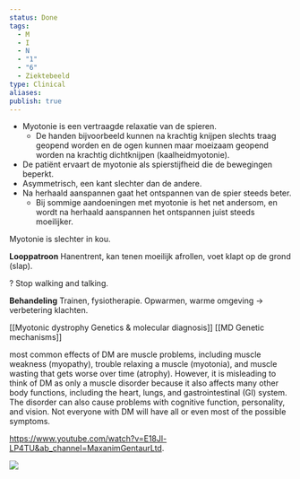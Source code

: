 ```yaml
---
status: Done
tags:
  - M
  - I
  - N
  - "1"
  - "6"
  - Ziektebeeld
type: Clinical
aliases: 
publish: true
---
```

  
- Myotonie is een vertraagde relaxatie van de spieren.
	- De handen bijvoorbeeld kunnen na krachtig knijpen slechts traag geopend worden en de ogen kunnen maar moeizaam geopend worden na krachtig dichtknijpen (kaalheidmyotonie).
- De patiënt ervaart de myotonie als spierstijfheid die de bewegingen beperkt.
- Asymmetrisch, een kant slechter dan de andere. 
- Na herhaald aanspannen gaat het ontspannen van de spier steeds beter.
	- Bij sommige aandoeningen met myotonie is het net andersom, en wordt na herhaald aanspannen het ontspannen juist steeds moeilijker.

Myotonie is slechter in kou. 

**Looppatroon**
Hanentrent, kan tenen moeilijk afrollen, voet klapt op de grond (slap).

? Stop walking and talking.

**Behandeling**
Trainen, fysiotherapie.
Opwarmen, warme omgeving -> verbetering klachten. 

[[Myotonic dystrophy Genetics & molecular diagnosis]]
[[MD Genetic mechanisms]]

most common effects of DM are muscle problems, including muscle weakness (myopathy), trouble relaxing a muscle (myotonia), and muscle wasting that gets worse over time (atrophy). However, it is misleading to think of DM as only a muscle disorder because it also affects many other body functions, including the heart, lungs, and gastrointestinal (GI) system. The disorder can also cause problems with cognitive function, personality, and vision. Not everyone with DM will have all or even most of the possible symptoms.

https://www.youtube.com/watch?v=E18Jl-LP4TU&ab_channel=MaxanimGentaurLtd.

![](https://i.imgur.com/2RfZiMq.png)
